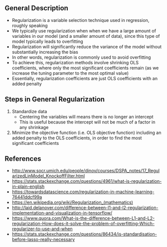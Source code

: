 ## General Description
- Regularization is a variable selection technique used in regression, roughly speaking
- We typically use regularization when when we have a large amount of variables in our model (and a smaller amount of data), since this type of model typically leads to overfitting
- Regularization will significantly reduce the variance of the model without substantially increasing the bias
- In other words, regularization is commonly used to avoid overfitting
- To achieve this, regularization methods involve shrinking OLS coefficients, where only the most significant coefficients remain (as we increase the tuning parameter to the most optimal value)
- Essentially, regularization coefficients are just OLS coefficients with an added penalty

## Steps in General Regularization
1. Standardize data
	- Centering the variables will means there is no longer an intercept
	- This is useful because the intercept will not be much of a factor in any shrinkage
2. Minimize the objective function (i.e. OLS objective function) including an added penalty to the OLS coefficients, in order to find the most significant coefficients

## References
- http://www.socr.umich.edu/people/dinov/courses/DSPA_notes/17_RegularizedLinModel_KnockoffFilter.html
- https://stats.stackexchange.com/questions/4961/what-is-regularization-in-plain-english
- https://towardsdatascience.com/regularization-in-machine-learning-76441ddcf99a
- https://en.wikipedia.org/wiki/Regularization_(mathematics)
- http://laid.delanover.com/difference-between-l1-and-l2-regularization-implementation-and-visualization-in-tensorflow/
- https://www.quora.com/What-is-the-difference-between-L1-and-L2-regularization-How-does-it-solve-the-problem-of-overfitting-Which-regularizer-to-use-and-when
- https://stats.stackexchange.com/questions/86434/is-standardisation-before-lasso-really-necessary
